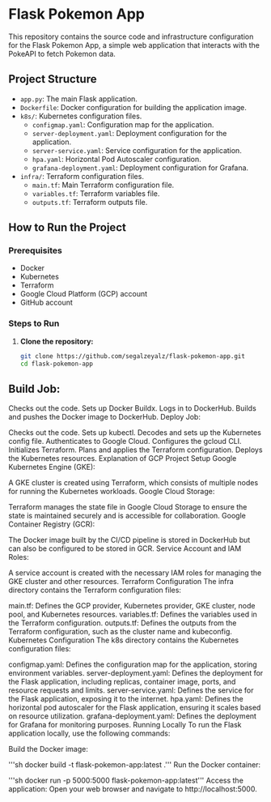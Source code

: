 # Flask Pokemon App

This repository contains the source code and infrastructure configuration for the Flask Pokemon App, a simple web application that interacts with the PokeAPI to fetch Pokemon data.

## Project Structure

- `app.py`: The main Flask application.
- `Dockerfile`: Docker configuration for building the application image.
- `k8s/`: Kubernetes configuration files.
  - `configmap.yaml`: Configuration map for the application.
  - `server-deployment.yaml`: Deployment configuration for the application.
  - `server-service.yaml`: Service configuration for the application.
  - `hpa.yaml`: Horizontal Pod Autoscaler configuration.
  - `grafana-deployment.yaml`: Deployment configuration for Grafana.
- `infra/`: Terraform configuration files.
  - `main.tf`: Main Terraform configuration file.
  - `variables.tf`: Terraform variables file.
  - `outputs.tf`: Terraform outputs file.

## How to Run the Project

### Prerequisites

- Docker
- Kubernetes
- Terraform
- Google Cloud Platform (GCP) account
- GitHub account

### Steps to Run

1. **Clone the repository:**
   ```sh
   git clone https://github.com/segalzeyalz/flask-pokemon-app.git
   cd flask-pokemon-app

## Build Job:

Checks out the code.
Sets up Docker Buildx.
Logs in to DockerHub.
Builds and pushes the Docker image to DockerHub.
Deploy Job:

Checks out the code.
Sets up kubectl.
Decodes and sets up the Kubernetes config file.
Authenticates to Google Cloud.
Configures the gcloud CLI.
Initializes Terraform.
Plans and applies the Terraform configuration.
Deploys the Kubernetes resources.
Explanation of GCP Project Setup
Google Kubernetes Engine (GKE):

A GKE cluster is created using Terraform, which consists of multiple nodes for running the Kubernetes workloads.
Google Cloud Storage:

Terraform manages the state file in Google Cloud Storage to ensure the state is maintained securely and is accessible for collaboration.
Google Container Registry (GCR):

The Docker image built by the CI/CD pipeline is stored in DockerHub but can also be configured to be stored in GCR.
Service Account and IAM Roles:

A service account is created with the necessary IAM roles for managing the GKE cluster and other resources.
Terraform Configuration
The infra directory contains the Terraform configuration files:

main.tf: Defines the GCP provider, Kubernetes provider, GKE cluster, node pool, and Kubernetes resources.
variables.tf: Defines the variables used in the Terraform configuration.
outputs.tf: Defines the outputs from the Terraform configuration, such as the cluster name and kubeconfig.
Kubernetes Configuration
The k8s directory contains the Kubernetes configuration files:

configmap.yaml: Defines the configuration map for the application, storing environment variables.
server-deployment.yaml: Defines the deployment for the Flask application, including replicas, container image, ports, and resource requests and limits.
server-service.yaml: Defines the service for the Flask application, exposing it to the internet.
hpa.yaml: Defines the horizontal pod autoscaler for the Flask application, ensuring it scales based on resource utilization.
grafana-deployment.yaml: Defines the deployment for Grafana for monitoring purposes.
Running Locally
To run the Flask application locally, use the following commands:

Build the Docker image:

'''sh
docker build -t flask-pokemon-app:latest .'''
Run the Docker container:

'''sh
docker run -p 5000:5000 flask-pokemon-app:latest'''
Access the application:
Open your web browser and navigate to http://localhost:5000.